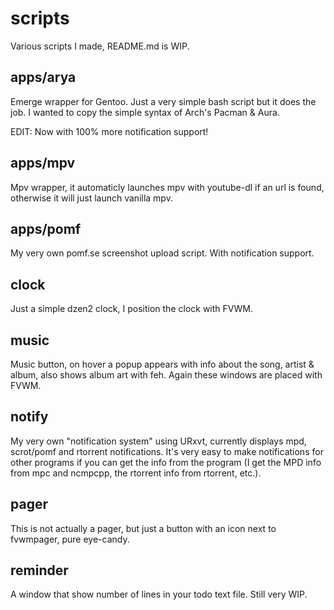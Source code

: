 scripts
=======

Various scripts I made, README.md is WIP.

apps/arya
---------
Emerge wrapper for Gentoo. Just a very simple bash script but it does the job. I wanted to copy the simple syntax of Arch's Pacman & Aura.

EDIT: Now with 100% more notification support!

apps/mpv
---------
Mpv wrapper, it automaticly launches mpv with youtube-dl if an url is found, otherwise it will just launch vanilla mpv.

apps/pomf
---------
My very own pomf.se screenshot upload script. With notification support.

clock
-----
Just a simple dzen2 clock, I position the clock with FVWM.

music
-----
Music button, on hover a popup appears with info about the song, artist & album, also shows album art with feh. Again these windows are placed with FVWM.

notify
------
My very own "notification system" using URxvt, currently displays mpd, scrot/pomf and rtorrent notifications. It's very easy to make notifications for other programs if you can get the info from the program (I get the MPD info from mpc and ncmpcpp, the rtorrent info from rtorrent, etc.).

pager
-----
This is not actually a pager, but just a button with an icon next to fvwmpager, pure eye-candy.

reminder
----
A window that show number of lines in your todo text file. Still very WIP.

